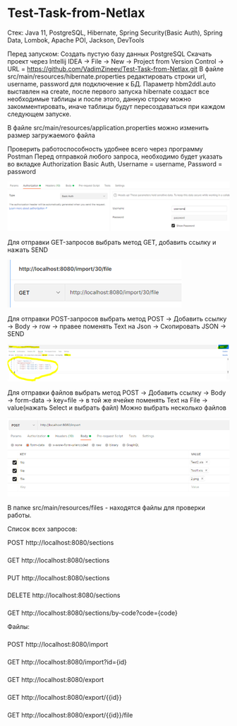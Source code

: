 # Test-Task-from-Netlax

Стек: Java 11, PostgreSQL, Hibernate, Spring Security(Basic Auth), Spring Data, Lombok, Apache POI, Jackson, DevTools

Перед запуском:
Создать пустую базу данных PostgreSQL
Скачать проект через Intellij IDEA -> File -> New -> Project from Version Control -> URL = https://github.com/VadimZineev/Test-Task-from-Netlax.git
В файле src/main/resources/hibernate.properties редактировать строки url, username, password для подключение к БД.
Параметр hbm2ddl.auto выставлен на create, после первого запуска hibernate создаст все необходимые таблицы 
и после этого, данную строку можно закомментировать, иначе таблицы будут пересоздаваться при каждом следующем запуске. 

В файле src/main/resources/application.properties можно изменить размер загружаемого файла

Проверить работоспособность удобнее всего через программу Postman
Перед отправкой любого запроса, необходимо будет указать во вкладке Authorization
Basic Auth, Username = username, Password = password

![img.png](img.png)

Для отправки GET-запросов выбрать метод GET, добавить ссылку и нажать SEND

![img_2.png](img_2.png)

Для отправки POST-запросов выбрать метод POST -> Добавить ссылку -> Body -> row -> правее поменять Text на Json -> Скопировать JSON -> SEND

![img_3.png](img_3.png)

Для отправки файлов выбрать метод POST -> Добавить ссылку -> Body -> form-data -> key=file -> в той же ячейке поменять Text на File -> value(нажать Select и выбрать файл) Можно выбрать несколько файлов

![img_1.png](img_1.png)

В папке src/main/resources/files - находятся файлы для проверки работы.

Список всех запросов:

POST http://localhost:8080/sections
###
GET http://localhost:8080/sections
###
PUT http://localhost:8080/sections
###
DELETE http://localhost:8080/sections
###
GET http://localhost:8080/sections/by-code?code={code}

Файлы:
###
POST http://localhost:8080/import
###
GET http://localhost:8080/import?id={id}
###
GET http://localhost:8080/export
###
GET http://localhost:8080/export/{{id}}
###
GET http://localhost:8080/export/{{id}}/file


